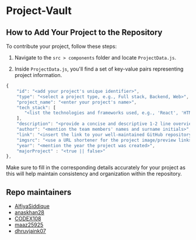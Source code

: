 # Project-Vault

## How to Add Your Project to the Repository

To contribute your project, follow these steps:

1. Navigate to the `src > components` folder and locate `ProjectData.js`.

2. Inside `ProjectData.js`, you'll find a set of key-value pairs representing project information.

```js
{
    "id": "<add your project's unique identifier>",
    "type": "<select a project type, e.g., Full stack, Backend, Web>",
    "project_name": "<enter your project's name>",
    "tech_stack": [
       "<list the technologies and frameworks used, e.g., 'React', 'HTML'>"
    ],
    "description": "<provide a concise and descriptive 1-2 line overview>",
    "author": "<mention the team members' names and surname initials>",
    "link": "<insert the link to your well-maintained GitHub repository>",
    "imgsrc": "<use a URL shortener for the project image/preview link>",
    "year": "<mention the year the project was created>",
    "majorProject" : "<true || false>"
},
```

Make sure to fill in the corresponding details accurately for your project as this will help maintain consistency and organization within the repository.

## Repo maintainers
- [AlfiyaSiddique](https://github.com/AlfiyaSiddique)
- [anaskhan28](https://github.com/anaskhan28)
- [CODEX108](https://github.com/CODEX108)
- [maaz25925](https://github.com/maaz25925)
- [dhruvjaink07](https://github.com/dhruvjaink07)

